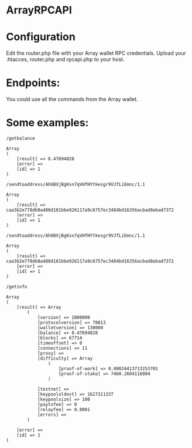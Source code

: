 # ArrayRPCAPI

# Configuration
Edit the router.php file with your Array wallet RPC credentials. Upload your .htacces, router.php and rpcapi.php to your host.


# Endpoints:
  
You could use all the commands from the Array wallet.

# Some examples:

```/getbalance```
```
Array
(
    [result] => 8.47694828
    [error] => 
    [id] => 1
)
```


```/sendtoaddress/Ah6BXjBgKsn7qVHfHYtkesgr9VJfLiEmnc/1.1```
```
Array
(
    [result] => caa3b2e778db8a488d181bbe926117a9c6757ec3484bd16356acbad8ebad7372
    [error] => 
    [id] => 1
)
```


```/sendtoaddress/Ah6BXjBgKsn7qVHfHYtkesgr9VJfLiEmnc/1.1```
```
Array
(
    [result] => caa3b2e778db8a488d181bbe926117a9c6757ec3484bd16356acbad8ebad7372
    [error] => 
    [id] => 1
)
```


```/getinfo```
```
Array
(
    [result] => Array
        (
            [version] => 1000000
            [protocolversion] => 70013
            [walletversion] => 130000
            [balance] => 8.47694828
            [blocks] => 67714
            [timeoffset] => 0
            [connections] => 11
            [proxy] => 
            [difficulty] => Array
                (
                    [proof-of-work] => 0.00024413713253701
                    [proof-of-stake] => 7460.2604116004
                )

            [testnet] => 
            [keypoololdest] => 1627311337
            [keypoolsize] => 100
            [paytxfee] => 0
            [relayfee] => 0.0001
            [errors] => 
        )

    [error] => 
    [id] => 1
)
```
